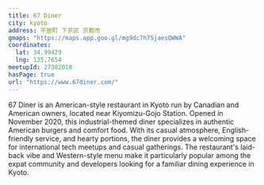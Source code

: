 ```yaml
---
title: 67 Diner
city: kyoto
address: 平居町 下京区 京都市
gmaps: "https://maps.app.goo.gl/mg9dc7h75jaesQWWA"
coordinates:
  lat: 34.99429
  lng: 135.7654
meetupId: 27382018
hasPage: true
url: "https://www.67diner.com/"
---
```


67 Diner is an American-style restaurant in Kyoto run by Canadian and American owners, located near Kiyomizu-Gojo Station. Opened in November 2020, this industrial-themed diner specializes in authentic American burgers and comfort food. With its casual atmosphere, English-friendly service, and hearty portions, the diner provides a welcoming space for international tech meetups and casual gatherings. The restaurant's laid-back vibe and Western-style menu make it particularly popular among the expat community and developers looking for a familiar dining experience in Kyoto.
